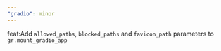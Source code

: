 ```yaml
---
"gradio": minor
---
```


feat:Add `allowed_paths`, `blocked_paths` and `favicon_path` parameters to `gr.mount_gradio_app`
